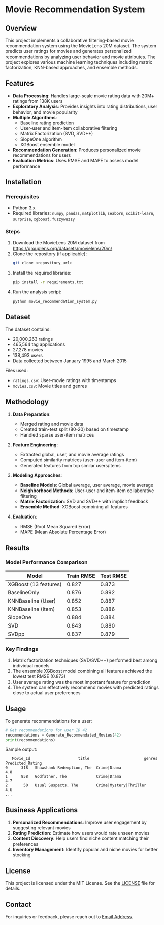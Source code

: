 # Movie Recommendation System

## Overview

This project implements a collaborative filtering-based movie recommendation system using the MovieLens 20M dataset. The system predicts user ratings for movies and generates personalized recommendations by analyzing user behavior and movie attributes. The project explores various machine learning techniques including matrix factorization, KNN-based approaches, and ensemble methods.

## Features

- **Data Processing**: Handles large-scale movie rating data with 20M+ ratings from 138K users
- **Exploratory Analysis**: Provides insights into rating distributions, user behavior, and movie popularity
- **Multiple Algorithms**:
  - Baseline rating prediction
  - User-user and item-item collaborative filtering
  - Matrix Factorization (SVD, SVD++)
  - SlopeOne algorithm
  - XGBoost ensemble model
- **Recommendation Generation**: Produces personalized movie recommendations for users
- **Evaluation Metrics**: Uses RMSE and MAPE to assess model performance

## Installation

### Prerequisites

- Python 3.x
- Required libraries: `numpy`, `pandas`, `matplotlib`, `seaborn`, `scikit-learn`, `surprise`, `xgboost`, `fuzzywuzzy`

### Steps

1. Download the MovieLens 20M dataset from https://grouplens.org/datasets/movielens/20m/
2. Clone the repository (if applicable):
   ```bash
   git clone <repository_url>
   ```
3. Install the required libraries:
   ```bash
   pip install -r requirements.txt
   ```
4. Run the analysis script:
   ```bash
   python movie_recommendation_system.py
   ```

## Dataset

The dataset contains:
- 20,000,263 ratings 
- 465,564 tag applications 
- 27,278 movies 
- 138,493 users 
- Data collected between January 1995 and March 2015

Files used:
- `ratings.csv`: User-movie ratings with timestamps
- `movies.csv`: Movie titles and genres

## Methodology

1. **Data Preparation**:
   - Merged rating and movie data
   - Created train-test split (80-20) based on timestamp
   - Handled sparse user-item matrices

2. **Feature Engineering**:
   - Extracted global, user, and movie average ratings
   - Computed similarity matrices (user-user and item-item)
   - Generated features from top similar users/items

3. **Modeling Approaches**:
   - **Baseline Models**: Global average, user average, movie average
   - **Neighborhood Methods**: User-user and item-item collaborative filtering
   - **Matrix Factorization**: SVD and SVD++ with implicit feedback
   - **Ensemble Method**: XGBoost combining all features

4. **Evaluation**:
   - RMSE (Root Mean Squared Error)
   - MAPE (Mean Absolute Percentage Error)

## Results

### Model Performance Comparison

| Model               | Train RMSE | Test RMSE |
|---------------------|------------|-----------|
| XGBoost (13 features)| 0.827      | 0.873     |
| BaselineOnly        | 0.876      | 0.892     |
| KNNBaseline (User)  | 0.852      | 0.887     |
| KNNBaseline (Item)  | 0.853      | 0.886     |
| SlopeOne            | 0.884      | 0.884     |
| SVD                 | 0.843      | 0.880     |
| SVDpp               | 0.837      | 0.879     |

### Key Findings

1. Matrix factorization techniques (SVD/SVD++) performed best among individual models
2. The ensemble XGBoost model combining all features achieved the lowest test RMSE (0.873)
3. User average rating was the most important feature for prediction
4. The system can effectively recommend movies with predicted ratings close to actual user preferences

## Usage

To generate recommendations for a user:

```python
# Get recommendations for user ID 42
recommendations = Generate_Recommendated_Movies(42)
print(recommendations)
```

Sample output:
```
   Movie_Id                     title                        genres  Predicted_Rating
0      318   Shawshank Redemption, The  Crime|Drama                    4.8
1      858   Godfather, The             Crime|Drama                    4.7
2       50   Usual Suspects, The        Crime|Mystery|Thriller         4.6
...
```

## Business Applications

1. **Personalized Recommendations**: Improve user engagement by suggesting relevant movies
2. **Rating Prediction**: Estimate how users would rate unseen movies
3. **Content Discovery**: Help users find niche content matching their preferences
4. **Inventory Management**: Identify popular and niche movies for better stocking

## License

This project is licensed under the MIT License. See the [LICENSE](LICENSE) file for details.

## Contact

For inquiries or feedback, please reach out to [Email Address](muthominicholus22@gmail.com).
